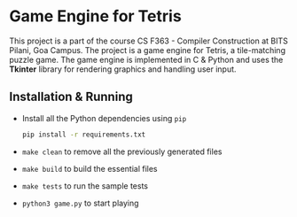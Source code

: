 # Game Engine for Tetris
This project is a part of the course CS F363 - Compiler Construction at BITS Pilani, Goa Campus. The project is a game engine for Tetris, a tile-matching puzzle game. The game engine is implemented in C & Python and uses the **Tkinter** library for rendering graphics and handling user input.

## Installation & Running
- Install all the Python dependencies using `pip`
    ```bash
    pip install -r requirements.txt
    ```

- `make clean` to remove all the previously generated files

- `make build` to build the essential files

- `make tests` to run the sample tests

- `python3 game.py` to start playing
